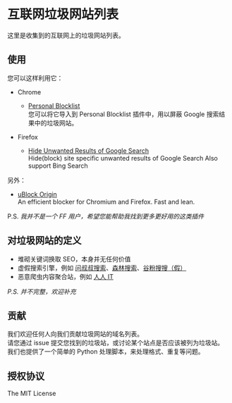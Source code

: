 # 互联网垃圾网站列表

这里是收集到的互联网上的垃圾网站列表。

## 使用
您可以这样利用它：

* Chrome 
  * [Personal Blocklist](https://chrome.google.com/webstore/detail/nolijncfnkgaikbjbdaogikpmpbdcdef)    
    您可以将它导入到 Personal Blocklist 插件中，用以屏蔽 Google 搜索结果中的垃圾网站。  

* Firefox
  * [Hide Unwanted Results of Google Search](https://addons.mozilla.org/en-US/firefox/addon/hide-unwanted-results-of-go/)  
    Hide(block) site specific unwanted results of Google Search Also support Bing Search  

另外：
* [uBlock Origin](https://github.com/gorhill/uBlock)  
  An efficient blocker for Chromium and Firefox. Fast and lean.  

P.S.
*我并不是一个 FF 用户，希望您能帮助我找到更多更好用的这类插件*

## 对垃圾网站的定义

* 堆砌关键词换取 SEO，本身并无任何价值
* 虚假搜索引擎，例如 [问叔叔搜索](http://wenshushu.com/?q=abc)、[森林搜索](http://senlinso.com/k/abc)、[谷粉搜搜（假）](http://gfsoso.99lb.net/)
* 恶意爬虫内容聚合站，例如 [人人 IT](http://fanli7.net/index.html)

*P.S. 并不完整，欢迎补充*

## 贡献

我们欢迎任何人向我们贡献垃圾网站的域名列表。  
请您通过 issue 提交您找到的垃圾站，或讨论某个站点是否应该被列为垃圾站。
我们也提供了一个简单的 Python 处理脚本，来处理格式、重复等问题。

## 授权协议

The MIT License
